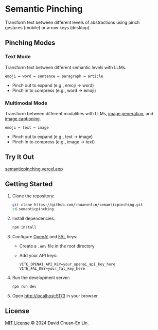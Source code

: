 # Semantic Pinching

Transform text between different levels of abstractions using pinch gestures (mobile) or arrow keys (desktop).

## Pinching Modes

### Text Mode

Transform text between different semantic levels with LLMs.

```text
emoji ↔ word ↔ sentence ↔ paragraph ↔ article
```

- Pinch out to expand (e.g., emoji → word)
- Pinch in to compress (e.g., word → emoji)

### Multimodal Mode

Transform between different modalities with LLMs, [image generation](https://github.com/black-forest-labs/flux), and [image captioning](https://huggingface.co/microsoft/Florence-2-large).

```text
emoji ↔ text ↔ image
```

- Pinch out to expand (e.g., text → image)
- Pinch in to compress (e.g., image → text)

## Try It Out

[semanticpinching.vercel.app](https://semanticpinching.vercel.app)

## Getting Started

1. Clone the repository:

   ```bash
   git clone https://github.com/chuanenlin/semanticpinching.git
   cd semanticpinching
   ```

2. Install dependencies:

   ```bash
   npm install
   ```

3. Configure [OpenAI](https://platform.openai.com/api-keys) and [FAL](https://fal.ai/dashboard/keys) keys:
   - Create a `.env` file in the root directory
   - Add your API keys:

     ```env
     VITE_OPENAI_API_KEY=your_openai_api_key_here
     VITE_FAL_KEY=your_fal_key_here
     ```

4. Run the development server:

   ```bash
   npm run dev
   ```

5. Open [http://localhost:5173](http://localhost:5173) in your browser

## License

[MIT License](https://opensource.org/license/mit) © 2024 David Chuan-En Lin.
